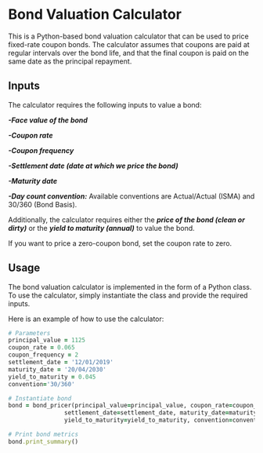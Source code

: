 # Bond Valuation Calculator

This is a Python-based bond valuation calculator that can be used to price fixed-rate coupon bonds. The calculator assumes that coupons are paid at regular intervals over the bond life, and that the final coupon is paid on the same date as the principal repayment.

## Inputs

The calculator requires the following inputs to value a bond:


***-Face value of the bond***

***-Coupon rate***

***-Coupon frequency***

***-Settlement date (date at which we price the bond)***

***-Maturity date***

***-Day count convention:*** Available conventions are Actual/Actual (ISMA) and 30/360 (Bond Basis).


Additionally, the calculator requires either the ***price of the bond (clean or dirty)*** or the ***yield to maturity (annual)*** to value the bond.

If you want to price a zero-coupon bond, set the coupon rate to zero.

## Usage

The bond valuation calculator is implemented in the form of a Python class. To use the calculator, simply instantiate the class and provide the required inputs.

Here is an example of how to use the calculator:

```ruby
# Parameters
principal_value = 1125
coupon_rate = 0.065
coupon_frequency = 2
settlement_date = '12/01/2019'
maturity_date = '20/04/2030'
yield_to_maturity = 0.045
convention='30/360'

# Instantiate bond
bond = bond_pricer(principal_value=principal_value, coupon_rate=coupon_rate, coupon_frequency=coupon_frequency, 
                settlement_date=settlement_date, maturity_date=maturity_date, 
                yield_to_maturity=yield_to_maturity, convention=convention)

# Print bond metrics
bond.print_summary()
```
